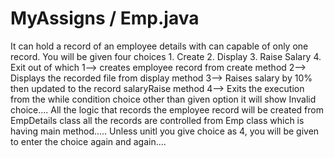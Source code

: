 # MyAssigns / Emp.java
  It can hold a record of an employee details with can capable of only one record.
  You will be given four choices 1. Create 2. Display 3. Raise Salary 4. Exit 
  out of which 1--> creates employee record from create method
               2--> Displays the recorded file from display method
               3--> Raises salary by 10% then updated to the record salaryRaise method
               4--> Exits the execution from the while condition
  choice other than given option it will show Invalid choice....
  All the logic that records the employee record will be created from EmpDetails class
  all the records are controlled from Emp class which is having main method..... 
  Unless unitl you give choice as 4, you will be given to enter the choice again and again....
  
